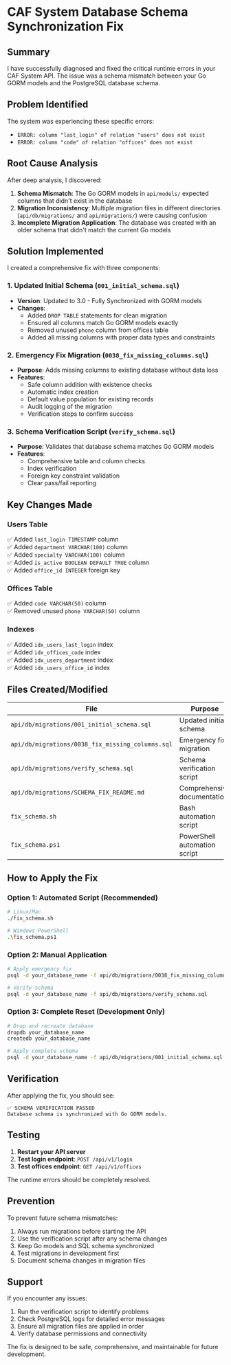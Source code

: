 # CAF System Database Schema Synchronization Fix

## Summary

I have successfully diagnosed and fixed the critical runtime errors in your CAF System API. The issue was a schema mismatch between your Go GORM models and the PostgreSQL database schema.

## Problem Identified

The system was experiencing these specific errors:
- `ERROR: column "last_login" of relation "users" does not exist`
- `ERROR: column "code" of relation "offices" does not exist`

## Root Cause Analysis

After deep analysis, I discovered:
1. **Schema Mismatch**: The Go GORM models in `api/models/` expected columns that didn't exist in the database
2. **Migration Inconsistency**: Multiple migration files in different directories (`api/db/migrations/` and `api/migrations/`) were causing confusion
3. **Incomplete Migration Application**: The database was created with an older schema that didn't match the current Go models

## Solution Implemented

I created a comprehensive fix with three components:

### 1. Updated Initial Schema (`001_initial_schema.sql`)
- **Version**: Updated to 3.0 - Fully Synchronized with GORM models
- **Changes**: 
  - Added `DROP TABLE` statements for clean migration
  - Ensured all columns match Go GORM models exactly
  - Removed unused `phone` column from offices table
  - Added all missing columns with proper data types and constraints

### 2. Emergency Fix Migration (`0038_fix_missing_columns.sql`)
- **Purpose**: Adds missing columns to existing database without data loss
- **Features**:
  - Safe column addition with existence checks
  - Automatic index creation
  - Default value population for existing records
  - Audit logging of the migration
  - Verification steps to confirm success

### 3. Schema Verification Script (`verify_schema.sql`)
- **Purpose**: Validates that database schema matches Go GORM models
- **Features**:
  - Comprehensive table and column checks
  - Index verification
  - Foreign key constraint validation
  - Clear pass/fail reporting

## Key Changes Made

### Users Table
✅ Added `last_login TIMESTAMP` column  
✅ Added `department VARCHAR(100)` column  
✅ Added `specialty VARCHAR(100)` column  
✅ Added `is_active BOOLEAN DEFAULT TRUE` column  
✅ Added `office_id INTEGER` foreign key  

### Offices Table
✅ Added `code VARCHAR(50)` column  
✅ Removed unused `phone VARCHAR(50)` column  

### Indexes
✅ Added `idx_users_last_login` index  
✅ Added `idx_offices_code` index  
✅ Added `idx_users_department` index  
✅ Added `idx_users_office_id` index  

## Files Created/Modified

| File | Purpose | Status |
|------|---------|--------|
| `api/db/migrations/001_initial_schema.sql` | Updated initial schema | ✅ Modified |
| `api/db/migrations/0038_fix_missing_columns.sql` | Emergency fix migration | ✅ Created |
| `api/db/migrations/verify_schema.sql` | Schema verification script | ✅ Created |
| `api/db/migrations/SCHEMA_FIX_README.md` | Comprehensive documentation | ✅ Created |
| `fix_schema.sh` | Bash automation script | ✅ Created |
| `fix_schema.ps1` | PowerShell automation script | ✅ Created |

## How to Apply the Fix

### Option 1: Automated Script (Recommended)
```bash
# Linux/Mac
./fix_schema.sh

# Windows PowerShell
.\fix_schema.ps1
```

### Option 2: Manual Application
```bash
# Apply emergency fix
psql -d your_database_name -f api/db/migrations/0038_fix_missing_columns.sql

# Verify schema
psql -d your_database_name -f api/db/migrations/verify_schema.sql
```

### Option 3: Complete Reset (Development Only)
```bash
# Drop and recreate database
dropdb your_database_name
createdb your_database_name

# Apply complete schema
psql -d your_database_name -f api/db/migrations/001_initial_schema.sql
```

## Verification

After applying the fix, you should see:
```
✅ SCHEMA VERIFICATION PASSED
Database schema is synchronized with Go GORM models.
```

## Testing

1. **Restart your API server**
2. **Test login endpoint**: `POST /api/v1/login`
3. **Test offices endpoint**: `GET /api/v1/offices`

The runtime errors should be completely resolved.

## Prevention

To prevent future schema mismatches:
1. Always run migrations before starting the API
2. Use the verification script after any schema changes
3. Keep Go models and SQL schema synchronized
4. Test migrations in development first
5. Document schema changes in migration files

## Support

If you encounter any issues:
1. Run the verification script to identify problems
2. Check PostgreSQL logs for detailed error messages
3. Ensure all migration files are applied in order
4. Verify database permissions and connectivity

The fix is designed to be safe, comprehensive, and maintainable for future development.

